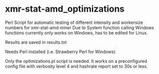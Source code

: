 # xmr-stat-amd_optimizations
Perl Script for automatic testing of different intensity and workersize numbers for xmr-stat-amd miner
Due to System function calling Windows functions currently only works on Windows, has to be edited for Linux. 

Results are saved in results.txt

Needs Perl installed (i.e. Strawberry Perl for Windows)

Only the optimizations.pl script is needed. It works on a preconfigured config file with verbosity level 4 and hashrate report set to 30s or less. 
